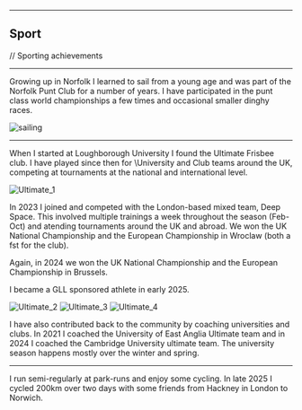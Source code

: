 ***
## Sport
// Sporting achievements

***

Growing up in Norfolk I learned to sail from a young age and was part of the Norfolk Punt Club for a number of years. I have participated in the punt class world championships a few times and occasional smaller dinghy races.

![sailing](https://john-savill.github.io/Media/sail2.jpg "Sailing at the Punt World Championships")

***

When I started at Loughborough University I found the Ultimate Frisbee club. I have played since then for \University and Club teams around the UK, competing at tournaments at the national and international level.

![Ultimate_1](https://john-savill.github.io/Media/space4.jpg "European Championships Semi Final 2023")

In 2023 I joined  and competed with the London-based mixed team, Deep Space. This involved multiple trainings a week throughout the season (Feb-Oct) and atending tournaments around the UK and abroad. We won the UK National Championship and the European Championship in Wroclaw (both a fst for the club).

Again, in 2024 we won the UK National Championship and the European Championship in Brussels.

I became a GLL sponsored athlete in early 2025.

![Ultimate_2](https://john-savill.github.io/Media/space5.jpg "UK National Champions 2023")
![Ultimate_3](https://john-savill.github.io/Media/space2.jpg "European Champions 2023")
![Ultimate_4](https://john-savill.github.io/Media/space9.jpg "UK London Tour 2023")

I have also contributed back to the community by coaching universities and clubs. In 2021 I coached the University of East Anglia Ultimate team and in 2024 I coached the Cambridge University ultimate team. The university season happens mostly over the winter and spring.

***

I run semi-regularly at park-runs and enjoy some cycling. In late 2025 I cycled 200km over two days with some friends from Hackney in London to Norwich.
